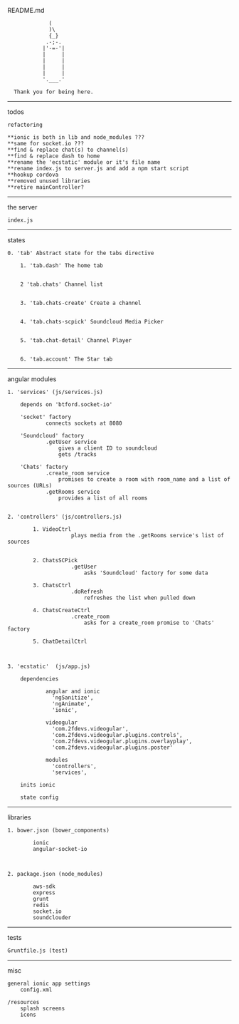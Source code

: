 README.md


		         (
		         )\
		         {_}
		        .-;-.
		       |'-=-'|
		       |     |
		       |     |
		       |     |
		       |     |
		       '.___.'

	  Thank you for being here.

---------------------
todos

	refactoring

	**ionic is both in lib and node_modules ???
	**same for socket.io ???
	**find & replace chat(s) to channel(s)
	**find & replace dash to home
	**rename the 'ecstatic' module or it's file name
	**rename index.js to server.js and add a npm start script 
	**hookup cordova
	**removed unused libraries
	**retire mainController?



---------------------
the server
	

	index.js


---------------------
states

	0. 'tab' Abstract state for the tabs directive

		1. 'tab.dash' The home tab


		2 'tab.chats' Channel list


		3. 'tab.chats-create' Create a channel


		4. 'tab.chats-scpick' Soundcloud Media Picker


		5. 'tab.chat-detail' Channel Player


		6. 'tab.account' The Star tab



---------------------
angular modules


	1. 'services' (js/services.js)
		
		depends on 'btford.socket-io'

		'socket' factory
				connects sockets at 8080

		'Soundcloud' factory
				.getUser service
					gives a client ID to soundcloud
					gets /tracks

		'Chats' factory
				.create_room service
					promises to create a room with room_name and a list of sources (URLs)
				.getRooms service
					provides a list of all rooms


	2. 'controllers' (js/controllers.js)

			1. VideoCtrl
						plays media from the .getRooms service's list of sources


			2. ChatsSCPick
						.getUser
							asks 'Soundcloud' factory for some data 

			3. ChatsCtrl
						.doRefresh
							refreshes the list when pulled down

			4. ChatsCreateCtrl
						.create_room
							asks for a create_room promise to 'Chats' factory

			5. ChatDetailCtrl



	3. 'ecstatic'  (js/app.js)

		dependencies

				angular and ionic
			      'ngSanitize',
			      'ngAnimate',
			      'ionic',

			    videogular
			      'com.2fdevs.videogular',
			      'com.2fdevs.videogular.plugins.controls',
			      'com.2fdevs.videogular.plugins.overlayplay',
			      'com.2fdevs.videogular.plugins.poster'

			    modules
			      'controllers', 
			      'services',

		inits ionic

		state config



---------------------
libraries


	1. bower.json (bower_components)

			ionic
			angular-socket-io



	2. package.json (node_modules)

			aws-sdk
			express
			grunt
			redis
			socket.io
			soundclouder


---------------------
tests


	Gruntfile.js (test)


---------------------
misc


	general ionic app settings
		config.xml

	/resources
		splash screens
		icons


